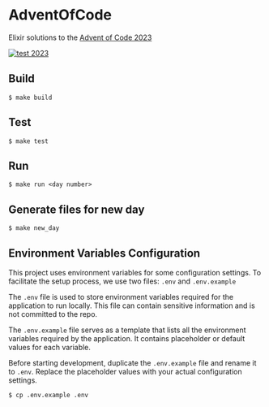 # AdventOfCode

Elixir solutions to the [Advent of Code 2023](https://adventofcode.com/2023/)

[![test 2023](https://github.com/markthequark/aoc/actions/workflows/test_2023.yml/badge.svg)](https://github.com/markthequark/aoc/actions/workflows/test_2023.yml)

Build
---

    $ make build

Test
---

    $ make test

Run
---

    $ make run <day number>

Generate files for new day
---
    $ make new_day

Environment Variables Configuration
---
This project uses environment variables for some configuration settings. To facilitate the setup process, we use two files: `.env` and `.env.example`

The `.env` file is used to store environment variables required for the application to run locally. This file can contain sensitive information and is not committed to the repo.

The `.env.example` file serves as a template that lists all the environment variables required by the application. It contains placeholder or default values for each variable.

Before starting development, duplicate the `.env.example` file and rename it to `.env`. Replace the placeholder values with your actual configuration settings.

    $ cp .env.example .env
